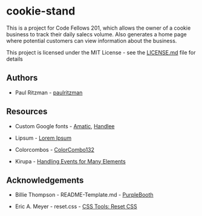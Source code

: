 # cookie-stand

This is a project for Code Fellows 201, which allows the owner of a cookie business to track their daily salecs volume. Also generates a home page where potential customers can view information about the business.

This project is licensed under the MIT License - see the [LICENSE.md](https://github.com/paulritzman/about-me/blob/master/LICENSE) file for details

## Authors

* Paul Ritzman - [paulritzman](https://github.com/paulritzman)

## Resources

* Custom Google fonts - [Amatic](https://fonts.googleapis.com/css?family=Amatic+SC:400,700), [Handlee](https://fonts.googleapis.com/css?family=Handlee)
                      
* Lipsum - [Lorem Ipsum](https://www.lipsum.com/)

* Colorcombos - [ColorCombo132](https://www.colorcombos.com/color-schemes/132/ColorCombo132.html)

* Kirupa - [Handling Events for Many Elements](https://www.kirupa.com/html5/handling_events_for_many_elements.htm)

## Acknowledgements

* Billie Thompson - README-Template.md - [PurpleBooth](https://gist.github.com/PurpleBooth/109311bb0361f32d87a2)

* Eric A. Meyer - reset.css - [CSS Tools: Reset CSS](https://meyerweb.com/eric/tools/css/reset/)